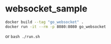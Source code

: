 # websocket_sample


```bash
docker build --tag "go_websocket" . 
docker run -it --rm -p 8080:8080 go_websocket
```
or ```bash ./run.sh ```
